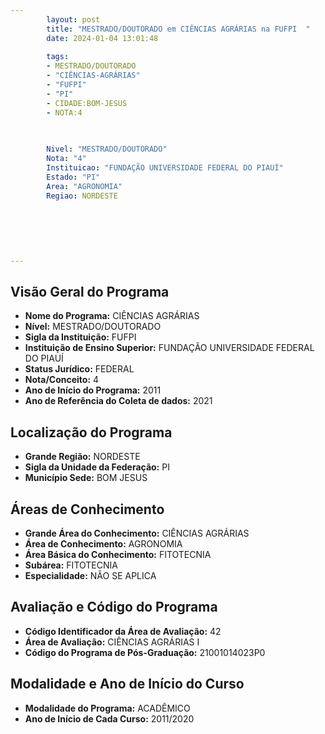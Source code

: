 ```yaml
---
        layout: post
        title: "MESTRADO/DOUTORADO em CIÊNCIAS AGRÁRIAS na FUFPI  "
        date: 2024-01-04 13:01:48
     
        tags:
        - MESTRADO/DOUTORADO
        - "CIÊNCIAS-AGRÁRIAS"
        - "FUFPI"
        - "PI"
        - CIDADE:BOM-JESUS
        - NOTA:4
        
       

        Nivel: "MESTRADO/DOUTORADO"
        Nota: "4"
        Instituicao: "FUNDAÇÃO UNIVERSIDADE FEDERAL DO PIAUÍ"
        Estado: "PI"
        Area: "AGRONOMIA"
        Regiao: NORDESTE
        
        
        
        
        
        
---
```

## Visão Geral do Programa
- **Nome do Programa:** CIÊNCIAS AGRÁRIAS
- **Nível:** MESTRADO/DOUTORADO
- **Sigla da Instituição:** FUFPI
- **Instituição de Ensino Superior:** FUNDAÇÃO UNIVERSIDADE FEDERAL DO PIAUÍ
- **Status Jurídico:** FEDERAL
- **Nota/Conceito:** 4
- **Ano de Início do Programa:** 2011
- **Ano de Referência do Coleta de dados:** 2021

## Localização do Programa
- **Grande Região:** NORDESTE
- **Sigla da Unidade da Federação:** PI
- **Município Sede:** BOM JESUS

## Áreas de Conhecimento
- **Grande Área do Conhecimento:** CIÊNCIAS AGRÁRIAS
- **Área de Conhecimento:** AGRONOMIA
- **Área Básica do Conhecimento:** FITOTECNIA
- **Subárea:** FITOTECNIA
- **Especialidade:** NÃO SE APLICA

## Avaliação e Código do Programa
- **Código Identificador da Área de Avaliação:** 42
- **Área de Avaliação:** CIÊNCIAS AGRÁRIAS I
- **Código do Programa de Pós-Graduação:** 21001014023P0


## Modalidade e Ano de Início do Curso
- **Modalidade do Programa:** ACADÊMICO
- **Ano de Início de Cada Curso:** 2011/2020
